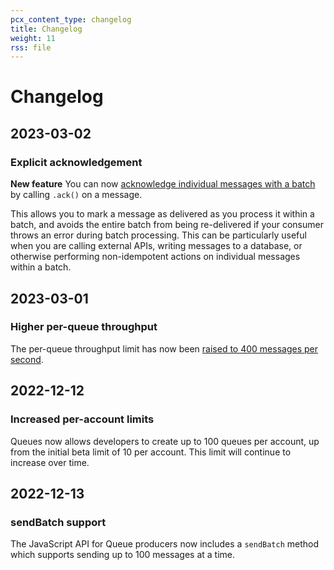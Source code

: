 ```yaml
---
pcx_content_type: changelog
title: Changelog
weight: 11
rss: file
---
```


# Changelog

## 2023-03-02

### Explicit acknowledgement

**New feature** You can now [acknowledge individual messages with a batch](https://developers.cloudflare.com/queues/learning/batching-retries/#explicit-acknowledgement) by calling `.ack()` on a message.

This allows you to mark a message as delivered as you process it within a batch, and avoids the entire batch from being re-delivered if your consumer throws an error during batch processing. This can be particularly useful when you are calling external APIs, writing messages to a database, or otherwise performing non-idempotent actions on individual messages within a batch.

## 2023-03-01

### Higher per-queue throughput

The per-queue throughput limit has now been [raised to 400 messages per second](/queues/platform/limits/).

## 2022-12-12

### Increased per-account limits

Queues now allows developers to create up to 100 queues per account, up from the initial beta limit of 10 per account. This limit will continue to increase over time.

## 2022-12-13

### sendBatch support

The JavaScript API for Queue producers now includes a `sendBatch` method which supports sending up to 100 messages at a time.

